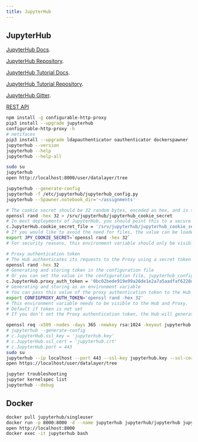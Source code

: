 ```yaml
---
title: JupyterHub
---
```


## JupyterHub

[JupyterHub Docs](https://jupyterhub.readthedocs.io).

[JupyterHub Repository](https://github.com/jupyterhub/jupyterhub).

[JupyterHub Tutorial Docs](https://jupyterhub-tutorial.readthedocs.io).

[JupyterHub Tutorial Repository](https://github.com/jupyterhub/jupyterhub-tutorial).

[JupyterHub Gitter](https://gitter.im/jupyterhub/jupyterhub).

[REST API](http://petstore.swagger.io/?url=https://raw.githubusercontent.com/jupyterhub/jupyterhub/master/docs/rest-api.yml#/default)

```bash
npm install -g configurable-http-proxy
pip3 install --upgrade jupyterhub
configurable-http-proxy -h
# netifaces
pip3 install --upgrade ldapauthenticator oauthenticator dockerspawner
jupyterhub --version
jupyterhub --help
jupyterhub --help-all
```

```bash
sudo su
jupyterhub
open http://localhost:8000/user/datalayer/tree
```

```bash
jupyterhub --generate-config
jupyterhub -f /etc/jupyterhub/jupyterhub_config.py
jupyterhub --Spawner.notebook_dir='~/assignments'
```

```bash
# The cookie secret should be 32 random bytes, encoded as hex, and is typically stored in a jupyterhub_cookie_secret file. An example command to generate the jupyterhub_cookie_secret file is:
openssl rand -hex 32 > /srv/jupyterhub/jupyterhub_cookie_secret
# In most deployments of JupyterHub, you should point this to a secure location on the file system, such as /srv/jupyterhub/jupyterhub_cookie_secret. The location of the jupyterhub_cookie_secret file can be specified in the jupyterhub_config.py file as follows.
c.JupyterHub.cookie_secret_file = '/srv/jupyterhub/jupyterhub_cookie_secret'
# If you would like to avoid the need for files, the value can be loaded in the Hub process from the JPY_COOKIE_SECRET environment variable, which is a hex-encoded string. You can set it this way:
export JPY_COOKIE_SECRET=`openssl rand -hex 32`
# For security reasons, this environment variable should only be visible to the Hub. If you set it dynamically as above, all users will be logged out each time the Hub starts.
```

```bash
# Proxy authentication token
# The Hub authenticates its requests to the Proxy using a secret token that the Hub and Proxy agree upon. The value of this string should be a random string, for example, generated
openssl rand -hex 32
# Generating and storing token in the configuration file
# Or you can set the value in the configuration file, jupyterhub_config.py:
c.JupyterHub.proxy_auth_token = '0bc02bede919e99a26de1e2a7a5aadfaf6228de836ec39a05a6c6942831d8fe5'
# Generating and storing as an environment variable
# You can pass this value of the proxy authentication token to the Hub and Proxy using the CONFIGPROXY_AUTH_TOKEN environment variable:
export CONFIGPROXY_AUTH_TOKEN='openssl rand -hex 32'
# This environment variable needs to be visible to the Hub and Proxy.
# Default if token is not set
# If you don’t set the Proxy authentication token, the Hub will generate a random key itself, which means that any time you restart the Hub you must also restart the Proxy. If the proxy is a subprocess of the Hub, this should happen automatically (this is the default configuration).
```

```bash
openssl req -x509 -nodes -days 365 -newkey rsa:1024 -keyout jupyterhub.key -out jupyterhub.crt
# jupyterhub --generate-config
# c.JupyterHub.ssl_key = 'jupyterhub.key'
# c.JupyterHub.ssl_cert = 'jupyterhub.crt'
# c.JupyterHub.port = 443
sudo su
jupyterhub --ip localhost --port 443 --ssl-key jupyterhub.key --ssl-cert jupyterhub.crt
open https://localhost/user/datalayer/tree
```

```bash
jupyter troubleshooting
jupyter kernelspec list
jupyterhub --debug
```

## Docker

```bash
docker pull jupyterhub/singleuser
docker run -p 8000:8000 -d --name jupyterhub jupyterhub/jupyterhub jupyterhub
open http://localhost:8000
docker exec -it jupyterhub bash
```
